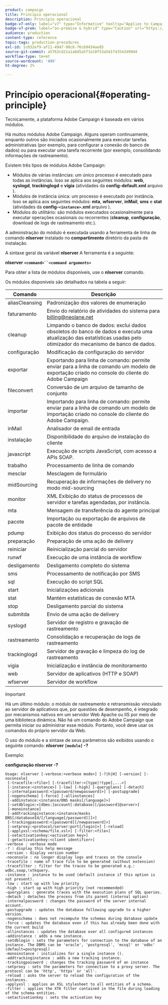 ```yaml
---
product: campaign
title: Princípio operacional
description: Princípio operacional
badge-v7-only: label="v7" type="Informative" tooltip="Applies to Campaign Classic v7 only"
badge-v7-prem: label="on-premise & hybrid" type="Caution" url="https://experienceleague.adobe.com/docs/campaign-classic/using/installing-campaign-classic/architecture-and-hosting-models/hosting-models-lp/hosting-models.html?lang=en" tooltip="Applies to on-premise and hybrid deployments only"
audience: production
content-type: reference
topic-tags: production-procedures
exl-id: 1c032ef9-af11-4947-90c6-76cb9434ae85
source-git-commit: a5762cd21a1a6d5a5f3a10f53a5d1f43542d99d4
workflow-type: tm+mt
source-wordcount: '495'
ht-degree: 2%

---
```


# Princípio operacional{#operating-principle}



Tecnicamente, a plataforma Adobe Campaign é baseada em vários módulos.

Há muitos módulos Adobe Campaign. Alguns operam continuamente, enquanto outros são iniciados ocasionalmente para executar tarefas administrativas (por exemplo, para configurar a conexão do banco de dados) ou para executar uma tarefa recorrente (por exemplo, consolidando informações de rastreamento).

Existem três tipos de módulos Adobe Campaign:

* Módulos de várias instâncias: um único processo é executado para todas as instâncias. Isso se aplica aos seguintes módulos: **web**, **syslogd**, **trackinglogd** e **vigia** (atividades da **config-default.xml** arquivo ).
* Módulos de instância única: um processo é executado por instância. Isso se aplica aos seguintes módulos: **mta**, **wfserver**, **inMail**, **sms** e **stat** (atividades da **config-`<instance>`.xml** arquivo ).
* Módulos do utilitário: são módulos executados ocasionalmente para executar operações ocasionais ou recorrentes (**cleanup**, **configuração**, download de logs de rastreamento etc.).

A administração do módulo é executada usando a ferramenta de linha de comando **nlserver** instalado no **compartimento** diretório da pasta de instalação.

A sintaxe geral da variável **nlserver** A ferramenta é a seguinte:

**nlserver `<command>``<command arguments>`**

Para obter a lista de módulos disponíveis, use o **nlserver** comando.

Os módulos disponíveis são detalhados na tabela a seguir:

| Comando | Descrição |
|---|---|
| aliasCleansing | Padronização dos valores de enumeração |
| faturamento | Envio do relatório de atividades do sistema para billing@neolane.net |
| cleanup | Limpando o banco de dados: exclui dados obsoletos do banco de dados e executa uma atualização das estatísticas usadas pelo otimizador do mecanismo de banco de dados. |
| configuração | Modificação da configuração do servidor |
| exportar | Exportando para linha de comando: permite enviar para a linha de comando um modelo de exportação criado no console do cliente do Adobe Campaign |
| fileconvert | Conversão de um arquivo de tamanho de conjunto |
| importar | Importando para linha de comando: permite enviar para a linha de comando um modelo de importação criado no console do cliente do Adobe Campaign. |
| inMail | Analisador de email de entrada |
| instalação | Disponibilidade do arquivo de instalação do cliente |
| javascript | Execução de scripts JavaScript, com acesso a APIs SOAP. |
| trabalho | Processamento de linha de comando |
| mesclar | Mesclagem de formulário |
| midSourcing | Recuperação de informações de delivery no modo mid-sourcing |
| monitor | XML Exibição do status de processos de servidor e tarefas agendadas, por instância. |
| mta | Mensagem de transferência do agente principal |
| pacote | Importação ou exportação de arquivos de pacote de entidade |
| pdump | Exibição dos status do processo do servidor |
| preparação | Preparação de uma ação de delivery |
| reiniciar | Reinicialização parcial do servidor |
| runwf | Execução de uma instância de workflow |
| desligamento | Desligamento completo do sistema |
| sms | Processamento de notificação por SMS |
| sql | Execução do script SQL |
| start | Inicializações adicionais |
| stat | Mantém estatísticas de conexão MTA |
| stop | Desligamento parcial do sistema |
| submitda | Envio de uma ação de delivery |
| syslogd | Servidor de registro e gravação de rastreamento |
| rastreamento | Consolidação e recuperação de logs de rastreamento |
| trackinglogd | Servidor de gravação e limpeza do log de rastreamento |
| vigia | Inicialização e instância de monitoramento |
| web | Servidor de aplicativos (HTTP e SOAP) |
| wfserver | Servidor de workflow |

>[!IMPORTANT]
>
>Há um último módulo: o módulo de rastreamento e retransmissão vinculado ao servidor de aplicativos que, por questões de desempenho, é integrado por mecanismos nativos em um servidor Web Apache ou IIS por meio de uma biblioteca dinâmica. Não há um comando do Adobe Campaign que permita iniciar ou administrar esse módulo. Portanto, você deve usar os comandos do próprio servidor da Web.

O uso do módulo e a sintaxe de seus parâmetros são exibidos usando o seguinte comando: **nlserver `[module]` -?**

Exemplo:

**configuração nlserver -?**

```
Usage: nlserver [-verbose:<verbose mode>] [-?|h|H] [-version] [-noconsole]
 [-tracefile:<file>] [-tracefilter:<[type|!type],...>]
 [-instance:<instance>] [-low] [-high] [-queryplans] [-detach]
 [-internalpassword:<[password/newpassword]>] [-postupgrade]
 [-nogenschema] [-force] [-allinstances]
 [-addinstance:<instance/DNS masks[/language]>]
 [-setdblogin:<[dbms:]account[:database][/password]@server>]
 [-monoinstance]
 [-addtrackinginstance:<instance/masks DNS[/databaseId/[/language[/password]]]>]
 [-trackingpassword:<[password][/newpassword]>]
 [-setproxy:<protocol/server:port[/login]>] [-reload]
 [-applyxsl:<schema/file.xsl>] [-filter:<file>]
 [-setactivationkey:<activation key>]
 [-getactivationkey:<client identifier>]
-verbose : verbose mode
-? : display this help message
-version : display version number
-noconsole : no longer display logs and traces on the console
-tracefile : name of trace file to be generated (without extension)
-tracefilter : filter for the traces to be generated e.g.: wdbc,soap,!xtkquery.
-instance : instance to be used (default instance if this option is not present).
-low : start up with low priority
-high : start up with high priority (not recommended)
-queryplans : generate traces with the execution plans of SQL queries.
-detach : detaches the process from its parent (internal option)
-internalpassword : changes the password of the server internal account.
-postupgrade : updates the database following upgrade to a higher version. 
-nogenschema : does not recompute the schemas during database update
-force : updates the database even if this has already been done with the current build 
-allinstances : updates the database over all configured instances
-addinstance : adds a new instance.
-setdblogin : sets the parameters for connection to the database of an instance. The DBMS can be 'oracle', 'postgresql', 'mssql' or 'odbc' (default=postgresql)
-monoinstance : initializes for a single instance ().
-addtrackinginstance : adds a new tracking instance.
-trackingpassword : changes the tracking password of an instance
-setproxy : sets the parameters for connection to a proxy server. The protocol can be 'http', 'https' or 'all'.
-reload : asks the server to reload the configuration of the instances. 
-applyxsl : applies an XSL stylesheet to all entities of a schema. 
-filter : applies the XTK filter contained in the file during loading of the schema entities.
-setactivationkey : sets the activation key
```
